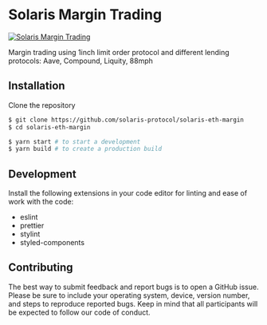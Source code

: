 # Solaris Margin Trading

<a href='https://eth-margin.solarisprotocol.com'><img src='https://raw.githubusercontent.com/solaris-protocol/solaris-eth-margin/master/assets/UI.png' alt='Solaris Margin Trading' aria-label='eth-margin.solarisprotocol.com' /></a>

Margin trading using 1inch limit order protocol and different lending protocols: Aave, Compound, Liquity, 88mph

## Installation

Clone the repository

```bash
$ git clone https://github.com/solaris-protocol/solaris-eth-margin
$ cd solaris-eth-margin
```

```bash
$ yarn start # to start a development
$ yarn build # to create a production build
```

## Development

Install the following extensions in your code editor for linting and ease of work with the code:

- eslint
- prettier
- stylint
- styled-components

## Contributing

The best way to submit feedback and report bugs is to open a GitHub issue. Please be sure to include your operating system, device, version number, and steps to reproduce reported bugs. Keep in mind that all participants will be expected to follow our code of conduct.
